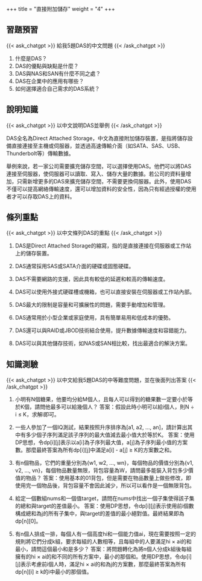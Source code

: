 +++
title = "直接附加儲存"
weight = "4"
+++
## 習題預習
{{< ask_chatgpt >}}
給我5題DAS的中文問題
{{< /ask_chatgpt >}}

1. 什麼是DAS？ 
2. DAS的優點與缺點是什麼？ 
3. DAS與NAS和SAN有什麼不同之處？ 
4. DAS在企業中的應用有哪些？ 
5. 如何選擇適合自己需求的DAS系統？   

## 說明知識
{{< ask_chatgpt >}}
以中文說明DAS並舉例
{{< /ask_chatgpt >}}

DAS全名為Direct Attached Storage，中文為直接附加儲存裝置，是指將儲存設備直接連接至主機或伺服器，並透過高速傳輸介面（如SATA、SAS、USB、Thunderbolt等）傳輸數據。

舉例來說，若一家公司需要擴充儲存空間，可以選擇使用DAS。他們可以將DAS連接至伺服器，使伺服器可以讀取、寫入、儲存大量的數據。若公司的資料量增加，只需新增更多的DAS來擴充儲存空間，不需要更換伺服器。此外，使用DAS不僅可以提高網絡傳輸速度，還可以增加資料的安全性，因為只有經過授權的使用者才可以存取DAS上的資料。   

## 條列重點
{{< ask_chatgpt >}}
以中文條列DAS的重點
{{< /ask_chatgpt >}}

1. DAS是Direct Attached Storage的縮寫，指的是直接連接在伺服器或工作站上的儲存裝置。

2. DAS通常採用SAS或SATA介面的硬碟或固態硬碟。

3. DAS不需要網路的支援，因此具有較低的延遲和較高的傳輸速度。

4. DAS可以使用外接式硬碟槽或機箱，也可以直接安裝在伺服器或工作站內部。

5. DAS最大的限制是容量和可擴展性的問題，需要手動增加和管理。

6. DAS通常用於小型企業或家庭使用，具有簡單易用和低成本的優勢。

7. DAS還可以與RAID或JBOD技術結合使用，提升數據傳輸速度和容錯能力。

8. DAS可以與其他儲存技術，如NAS或SAN相比較，找出最適合的解決方案。   

## 知識測驗
{{< ask_chatgpt >}}
以中文給我5題DAS的中等難度問題，並在後面列出答案
{{< /ask_chatgpt >}}

1. 小明有N個糖果，他要均分給M個人，且每人可以得到的糖果數一定要小於等於K個，請問他最多可以給幾個人？
答案：假設此時小明可以給i個人，則N ÷ i ≤ K，求解i即可。

2. 一些人參加了一個IQ測試，結果按照升序排序為[a1, a2, …, an]，請計算出其中有多少個子序列滿足該子序列的最大值減去最小值大於等於K。
答案：使用DP思想，令dp[i][j]表示以a[i]為子序列最大值，a[j]為子序列最小值的方案數。那麼最終答案為所有dp[i][j]中滿足a[i] - a[j] ≥ K的方案數之和。

3. 有n個物品，它們的重量分別為{w1, w2, ..., wn}，每個物品的價值分別為{v1, v2, ..., vn}，每個物品數量無限，背包容量為W，請問最多能裝入背包多少價值的物品？
答案：使用基本的01背包，但是需要在物品數量上做些修改，即使用完一個物品後，背包容量不會因此減少，所以可以看作是一個無限背包。

4. 給定一個數組nums和一個值target，請問在nums中找出一個子集使得該子集的總和與target的差值最小。
答案：使用DP思想，令dp[i][j]表示使用前i個數構成總和為j的所有子集中，與target的差值的最小絕對值。最終結果即為dp[n][0]。

5. 有n個人排成一排，每個人有一個高度hi和一個能力值ai，現在需要按照一定的規則將它們分成k組，要求每組的人數相等，且每組中的人要滿足hi × ai的和最小，請問這個最小和是多少？
答案：將問題轉化為將n個人分成k組後每組擁有的hi × ai的和不同的所有方案中，最小的那個和。使用DP思想，令dp[i][j]表示考慮前i個人時，滿足hi × ai的和為j的方案數，那麼最終答案為所有dp[n][i] ≥ k的i中最小的那個值。   

